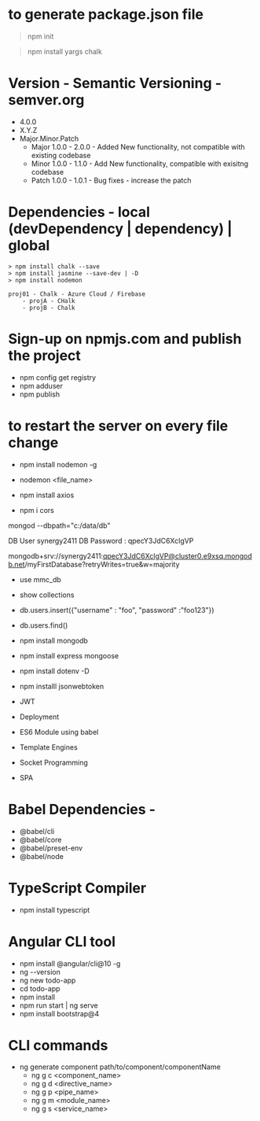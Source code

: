 # to generate package.json file
> npm init 

> npm install yargs chalk

# Version - Semantic Versioning - semver.org
- 4.0.0
- X.Y.Z
- Major.Minor.Patch
    - Major 1.0.0 - 2.0.0 - Added New functionality, not compatible with existing codebase
    - Minor 1.0.0 - 1.1.0 - Add New functionality, compatible with exisitng codebase
    - Patch 1.0.0 - 1.0.1 - Bug fixes - increase the patch


# Dependencies - local (devDependency | dependency) | global
    > npm install chalk --save
    > npm install jasmine --save-dev | -D
    > npm install nodemon

    proj01 - Chalk - Azure Cloud / Firebase
        - projA - CHalk
        - projB - Chalk

# Sign-up on npmjs.com and publish the project
- npm config get registry
- npm adduser 
- npm publish

# to restart the server on every file change
- npm install nodemon -g
- nodemon <file_name>

- npm install axios
- npm i cors

mongod --dbpath="c:/data/db"

DB User  synergy2411
DB Password : qpecY3JdC6XclgVP

mongodb+srv://synergy2411:qpecY3JdC6XclgVP@cluster0.e9xsq.mongodb.net/myFirstDatabase?retryWrites=true&w=majority


- use mmc_db
- show collections
- db.users.insert({"username" : "foo", "password" :"foo123"})
- db.users.find()


- npm install mongodb
- npm install express mongoose
- npm install dotenv -D
- npm installl jsonwebtoken


- JWT
- Deployment
- ES6 Module using babel
- Template Engines


- Socket Programming

- SPA

# Babel Dependencies -
- @babel/cli
- @babel/core
- @babel/preset-env
- @babel/node

# TypeScript Compiler
- npm install typescript

# Angular CLI tool

- npm install @angular/cli@10 -g
- ng --version
- ng new todo-app
- cd todo-app
- npm install
- npm run start | ng serve
- npm install bootstrap@4

# CLI commands
- ng generate component path/to/component/componentName
    - ng g c <component_name>
    - ng g d <directive_name>
    - ng g p <pipe_name>
    - ng g m <module_name>
    - ng g s <service_name>